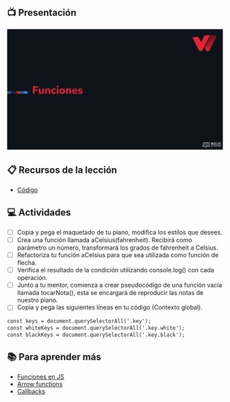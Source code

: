 ## :tv: Presentación

<div align="center">
  <a target="_blank" href="https://docs.google.com/presentation/d/1DCtEmYiFl_w2x_0RSbhHZ5boiTKH25UbzPmESyxe-zk/edit?usp=sharing"><img src="assets/portada.png" alt="Da clic para ver la presentación"></a>
</div>

## :clipboard: Recursos de la lección

- [Código](https://github.com/wizelineacademy/web-development-bootcamp-project/tree/pre-curso/sesion_3.4/pre-curso/musical-instrument)


## :computer: Actividades
- [ ] Copia y pega el maquetado de tu piano, modifica los estilos que desees.
- [ ] Crea una función llamada aCelsius(fahrenheit). Recibirá como parámetro un número, transformará los grados de fahrenheit a Celsius.
- [ ] Refactoriza tu función aCelsius para que sea utilizada como función de flecha.
- [ ] Verifica el resultado de la condición utilizando console.log() con cada operación.
- [ ] Junto a tu mentor, comienza a crear pseudocódigo de una función vacía llamada tocarNota(), esta se encargará de reproducir las notas de nuestro piano.
- [ ] Copia y pega las siguientes líneas en tu código (Contexto global).

```
const keys = document.querySelectorAll('.key');
const whiteKeys = document.querySelectorAll('.key.white');
const blackKeys = document.querySelectorAll('.key.black');
```


## :books: Para aprender más

- [Funciones en JS](https://developer.mozilla.org/en-MX/docs/Web/JavaScript/Guide/Functions)
- [Arrow functions](https://developer.mozilla.org/en-MX/docs/Web/JavaScript/Reference/Functions/Arrow_functions)
- [Callbacks](https://developer.mozilla.org/en-MX/docs/Glossary/Callback_function)





